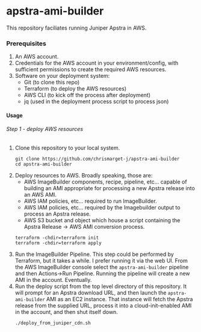 # apstra-ami-builder

This repository faciliates running Juniper Apstra in AWS.

### Prerequisites
1. An AWS account.
1. Credentials for the AWS account in your environment/config, with sufficient permissions to create the required AWS
   resources.
1. Software on your deployment system:
    - Git (to clone this repo)
    - Terraform (to deploy the AWS resources)
    - AWS CLI (to kick off the process after deployment)
    - jq (used in the deployment process script to process json)
    
#### Usage

###### Step 1 - deploy AWS resources

1. Clone this repository to your local system.  
   ```shell
   git clone https://github.com/chrismarget-j/apstra-ami-builder
   cd apstra-ami-builder
   ```
1. Deploy resources to AWS. Broadly speaking, those are:
   - AWS ImageBuilder components, recipe, pipeline, etc... capable of building an AMI appropriate for processing a new
     Apstra release into an AWS AMI.
   - AWS IAM policies, etc... required to run ImageBuilder.
   - AWS IAM policies, etc... required by the Imagebuilder output to process an Apstra release.
   - AWS S3 bucket and object which house a script containing the Apstra Release -> AWS AMI conversion process.
   ```shell
   terraform -chdir=terraform init
   terraform -chdir=terraform apply
   ```
1. Run the ImageBuilder Pipeline. This step could be performed by Terraform, but it takes a while. I prefer running it
   via the web UI. From the AWS ImageBuilder console select the `apstra-ami-builder` pipeline and then Actions->Run
   Pipeline. Running the pipeline will create a new AMI in the account. Eventually.
1. Run the deploy script from the top level directory of this repository. It will prompt for an Apstra download URL,
   and then launch the `apstra-ami-builder` AMI as an EC2 instance. That instance will fetch the Apstra release from
   the supplied URL, process it into a cloud-init-enabled AMI in the account, and then shut itself down.
   ```shell
   ./deploy_from_juniper_cdn.sh
   ```


